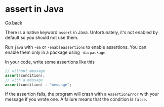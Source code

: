 # assert in Java

[Go back](..)

There is a native keyword ``assert`` in Java. Unfortunately,
it's not enabled by default so you should not use them.

Run ``java`` with `-ea` or `-enableassertions`
to enable assertions. You can enable them only in a package
using ``-da:package``.

In your code, write some assertions like this

```java
// without message
assert(condition);
// with a message
assert(condition) : "message";
```

If the assertion fails, the program will
crash with a ``AssertionError`` with your message
if you wrote one. A failure means that the condition is ``false``.